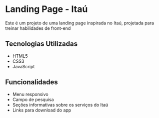 # Landing Page - Itaú

Este é um projeto de uma landing page inspirada no Itaú, projetada para treinar habilidades de front-end

## Tecnologias Utilizadas
- HTML5
- CSS3
- JavaScript

## Funcionalidades
- Menu responsivo
- Campo de pesquisa
- Seções informativas sobre os serviços do Itaú
- Links para download do app
